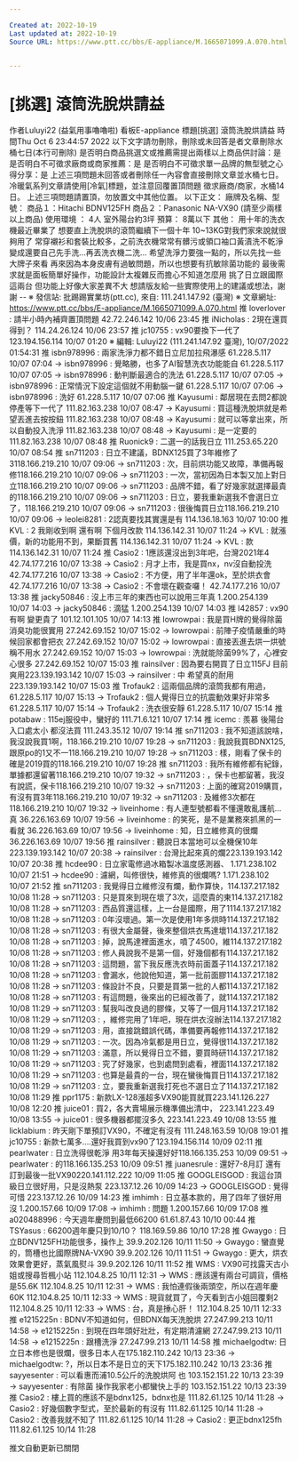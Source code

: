 ```yaml
---

Created at: 2022-10-19
Last updated at: 2022-10-19
Source URL: https://www.ptt.cc/bbs/E-appliance/M.1665071099.A.070.html


---
```


# [挑選] 滾筒洗脫烘請益


作者Luluyi22 (益氣用事嚕嚕啦)
看板E-appliance
標題\[挑選\] 滾筒洗脫烘請益
時間Thu Oct 6 23:44:57 2022
以下文字請勿刪除，刪除或未回答是者文章刪除水桶七日(本行可刪除) 是否明白商品挑選文或推薦需提出兩樣以上商品供討論：是 是否明白不可徵求廠商或商家推薦：是 是否明白不可徵求單一品牌的無型號之心得分享：是 上述三項問題未回答或者刪除任一內容會直接刪除文章並水桶七日。 冷暖氣系列文章請使用\[冷氣\]標題，並注意回覆置頂問題 徵求廠商/商家，水桶14日。 上述三項問題請置頂，勿放置文中其他位置。 以下正文： 廠牌及名稱、型號： 商品１：Hitachi BDNV125FH 商品２：Panasonic NA-VX90 (請至少兩樣以上商品) 使用環境 ： 4人 室外陽台約3坪 預算： 8萬以下 其他： 用十年的洗衣機最近畢業了 想要直上洗脫烘的滾筒繼續下一個十年 10~13KG對我們家來說就很夠用了 常穿襯衫和套裝比較多，之前洗衣機常常有髒污或領口袖口黃漬洗不乾淨 變成還要自己先手洗…再丟洗衣機二洗… 希望洗淨力要強一點的，所以先找一些大牌子來看 再來因為本身皮膚有過敏問題，所以也想要有抗敏除菌功能的 最後需求就是面板簡單好操作，功能設計太複雜反而擔心不知道怎麼用 挑了日立跟國際這兩台 但功能上好像大家差異不大 想請版友給一些實際使用上的建議或想法，謝謝 -- ※ 發信站: 批踢踢實業坊(ptt.cc), 來自: 111.241.147.92 (臺灣) ※ 文章網址: <https://www.ptt.cc/bbs/E-appliance/M.1665071099.A.070.html>
推 loverlover : 請半小時內補齊置頂問題 42.72.246.142 10/06 23:45
推 iNicholas : 2現在還買得到？ 114.24.26.124 10/06 23:57
推 jc10755 : vx90要換下一代了123.194.156.114 10/07 01:20
※ 編輯: Luluyi22 (111.241.147.92 臺灣), 10/07/2022 01:54:31
推 isbn978996 : 兩家洗淨力都不錯日立尼加拉飛瀑感 61.228.5.117 10/07 07:04
→ isbn978996 : 覺略勝，也多了AI智慧洗衣功能能自 61.228.5.117 10/07 07:05
→ isbn978996 : 動判斷最適合的洗法 61.228.5.117 10/07 07:05
→ isbn978996 : 正常情況下設定這個就不用動腦一鍵 61.228.5.117 10/07 07:06
→ isbn978996 : 洗好 61.228.5.117 10/07 07:06
推 Kayusumi : 鄰居現在去問2都說停產等下一代了 111.82.163.238 10/07 08:47
→ Kayusumi : 買這種洗脫烘就是希望丟進去按按鈕 111.82.163.238 10/07 08:48
→ Kayusumi : 就可以等拿出來，所以自動投入洗淨 111.82.163.238 10/07 08:48
→ Kayusumi : 是一定要的 111.82.163.238 10/07 08:48
推 Ruonick9 : 二選一的話我日立 111.253.65.220 10/07 08:54
推 sn711203 : 日立不建議，BDNX125買了3年維修了3118.166.219.210 10/07 09:06
→ sn711203 : 次，目前烘功能又故障，準備再報修118.166.219.210 10/07 09:06
→ sn711203 : 一次，當初因為日本製又加上對日立118.166.219.210 10/07 09:06
→ sn711203 : 品牌不錯，看了好幾家就選擇最貴的118.166.219.210 10/07 09:06
→ sn711203 : 日立，要我重新選我不會選日立了，118.166.219.210 10/07 09:06
→ sn711203 : 很後悔買日立118.166.219.210 10/07 09:06
→ leolei8281 : 2認真要找其實還是有 114.136.18.163 10/07 10:00
推 KVL : 2 我剛收到啊 還有啊 下個月改款 114.136.142.31 10/07 11:24
→ KVL : 就漲價，新的功能用不到，果斷買舊 114.136.142.31 10/07 11:24
→ KVL : 款 114.136.142.31 10/07 11:24
推 Casio2 : 1應該還沒出到3年吧，台灣2021年4 42.74.177.216 10/07 13:38
→ Casio2 : 月才上市，我是買nx，nv沒自動投洗 42.74.177.216 10/07 13:38
→ Casio2 : 不方便，用了半年還ok，至於烘衣會 42.74.177.216 10/07 13:38
→ Casio2 : 不會壞在觀查囉！ 42.74.177.216 10/07 13:38
推 jacky50846 : 沒上市三年的東西也可以說用三年真 1.200.254.139 10/07 14:03
→ jacky50846 : 滴猛 1.200.254.139 10/07 14:03
推 l42857 : vx90有啊 變更貴了 101.12.101.105 10/07 14:13
推 lowrowpai : 我是買H牌的覺得除菌消臭功能很實用 27.242.69.152 10/07 15:02
→ lowrowpai : 前陣子疫情嚴重的時候回家都會把衣 27.242.69.152 10/07 15:02
→ lowrowpai : 直接丟進去烘一烘號稱不用水 27.242.69.152 10/07 15:03
→ lowrowpai : 洗就能除菌99%了，心裡安心很多 27.242.69.152 10/07 15:03
推 rainsilver : 因為要右開買了日立115FJ 目前爽用223.139.193.142 10/07 15:03
→ rainsilver : 中 希望真的耐用223.139.193.142 10/07 15:03
推 Trofauk2 : 這兩個品牌的滾筒我都有用過， 61.228.5.117 10/07 15:13
→ Trofauk2 : 個人覺得日立的抗震動效果好非常多 61.228.5.117 10/07 15:14
→ Trofauk2 : 洗衣很安靜 61.228.5.117 10/07 15:14
推 potabaw : 115ej服役中，蠻好的 111.71.6.121 10/07 17:14
推 icemc : 羨慕 後陽台入口處太小 都沒法買 111.243.35.12 10/07 19:14
推 sn711203 : 我不知道該說啥，我沒說我買1啊，118.166.219.210 10/07 19:28
→ sn711203 : 我說我買BDNX125,跟原po的1又不一118.166.219.210 10/07 19:28
→ sn711203 : 樣，剛看了保卡的確是2019買的118.166.219.210 10/07 19:28
推 sn711203 : 我所有維修都有紀錄，單據都還留著118.166.219.210 10/07 19:32
→ sn711203 : ，保卡也都留著，我沒有說謊，保卡118.166.219.210 10/07 19:32
→ sn711203 : 上面的確寫2019購買，有沒有買3年118.166.219.210 10/07 19:32
→ sn711203 : 及維修3次都在118.166.219.210 10/07 19:32
→ liveinhome : 有人連型號都看不懂還敢亂護航… 真 36.226.163.69 10/07 19:56
→ liveinhome : 的笑死，是不是業務來抓黑的一看就 36.226.163.69 10/07 19:56
→ liveinhome : 知，日立維修真的很爛 36.226.163.69 10/07 19:56
推 rainsilver : 聽說日本當地可以全機保10年223.139.193.142 10/07 20:38
→ rainsilver : 台灣比起來真的爛223.139.193.142 10/07 20:38
推 hcdee90 : 日立家電修過冰箱製冰溫度感測器、 1.171.238.102 10/07 21:51
→ hcdee90 : 濾網，叫修很快，維修真的很爛嗎? 1.171.238.102 10/07 21:52
推 sn711203 : 我覺得日立維修沒有爛，動作算快，114.137.217.182 10/08 11:28
→ sn711203 : 只是買來到現在壞了3次，這麼貴的東114.137.217.182 10/08 11:28
→ sn711203 : 西品質還這樣，上一台是國際，用了1114.137.217.182 10/08 11:28
→ sn711203 : 0年沒壞過。第一次是使用1年多烘時114.137.217.182 10/08 11:28
→ sn711203 : 有很大金屬聲，後來整個烘衣馬達壞114.137.217.182 10/08 11:28
→ sn711203 : 掉，說馬達裡面進水，噴了4500，維114.137.217.182 10/08 11:28
→ sn711203 : 修人員說我不是第一個，好幾個都有114.137.217.182 10/08 11:28
→ sn711203 : 這問題，當下我反應洗衣時前面蓋子114.137.217.182 10/08 11:28
→ sn711203 : 會漏水，他說他知道，第一批前面膠114.137.217.182 10/08 11:28
→ sn711203 : 條設計不良，只要是買第一批的人都114.137.217.182 10/08 11:28
→ sn711203 : 有這問題，後來出的已經改善了，就114.137.217.182 10/08 11:29
→ sn711203 : 幫我叫改良過的膠條，又等了一個月114.137.217.182 10/08 11:29
→ sn711203 : ，維修完用了1年吧，現在烘衣沒辦法114.137.217.182 10/08 11:29
→ sn711203 : 用，直接跳錯誤代碼，準備要再報修114.137.217.182 10/08 11:29
→ sn711203 : 一次。因為冷氣都是用日立，覺得很114.137.217.182 10/08 11:29
→ sn711203 : 滿意，所以覺得日立不錯，要買時研114.137.217.182 10/08 11:29
→ sn711203 : 究了好幾家，也到處問到處看，裡面114.137.217.182 10/08 11:29
→ sn711203 : 也算是最貴的一台，現在蠻後悔買日114.137.217.182 10/08 11:29
→ sn711203 : 立，要我重新選我打死也不選日立了114.137.217.182 10/08 11:29
推 ppr1175 : 新款LX-128漲超多VX90能買就買223.141.126.227 10/08 12:20
推 juice01 : 買2，各大賣場展示機準備出清中， 223.141.223.49 10/08 13:55
→ juice01 : 很多機器都擺沒多久 223.141.223.49 10/08 13:55
推 licklabium : 昨天剛下單預訂VX90，不確定有沒有 111.248.163.59 10/08 19:01
推 jc10755 : 新款七萬多….還好我買到vx90了123.194.156.114 10/09 02:11
推 pearlwater : 日立洗得很乾淨 用3年每天操還好好118.166.135.253 10/09 09:51
→ pearlwater : 的118.166.135.253 10/09 09:51
推 juanesrule : 還好7-8月訂 還有訂到最後一批VX90220.141.112.222 10/09 11:05
推 GOOGLEISGOD : 我這台頂級日立很好用，只是沒熱泵 223.137.12.26 10/09 14:23
→ GOOGLEISGOD : 覺得可惜 223.137.12.26 10/09 14:23
推 imhimh : 日立基本款的，用了四年了很好用沒 1.200.157.66 10/09 17:08
→ imhimh : 問題 1.200.157.66 10/09 17:08
推 a020488996 : 今天週年慶問到最低66200 61.61.87.43 10/10 00:44
推 TSYasus : 66200週年慶只到10/10？ 118.169.59.86 10/10 17:28
推 Gwaygo : 日立BDNV125FH功能很多，操作上 39.9.202.126 10/11 11:50
→ Gwaygo : 蠻直覺的，筒槽也比國際牌NA-VX90 39.9.202.126 10/11 11:51
→ Gwaygo : 更大，烘衣效果會更好，蒸氣風熨斗 39.9.202.126 10/11 11:52
推 WMS : VX90可找露天古小姐或搜尋哲楓小站 112.104.8.25 10/11 12:31
→ WMS : 應該還有兩台可調貨，價格是55.6K 112.104.8.25 10/11 12:31
→ WMS : 我怕連假後兩頭空，所以在週年慶60K 112.104.8.25 10/11 12:33
→ WMS : 現貨就買了，今天看到古小姐回覆剩2 112.104.8.25 10/11 12:33
→ WMS : 台，真是捶心肝！ 112.104.8.25 10/11 12:33
推 e1215225n : BDNV不知道如何，但BDNX每天洗脫烘 27.247.99.213 10/11 14:58
→ e1215225n : 到現在四年頭好壯壯，有定期清濾網 27.247.99.213 10/11 14:58
→ e1215225n : 跟槽洗淨 27.247.99.213 10/11 14:58
推 michaelgodtw: 日立日本修也是很爛，很多日本人在175.182.110.242 10/13 23:36
→ michaelgodtw: ?，所以日本不是日立的天下175.182.110.242 10/13 23:36
推 sayyesenter : 可以看惠而浦10.5公斤的洗脫烘阿 也 103.152.151.22 10/13 23:39
→ sayyesenter : 有除菌 操作我家老小都蠻快上手的 103.152.151.22 10/13 23:39
推 Casio2 : 樓上買的應該不是bdnx125，bdnx也是 111.82.61.125 10/14 11:28
→ Casio2 : 好幾個數字型式，至於最新的有沒有 111.82.61.125 10/14 11:28
→ Casio2 : 改善我就不知了 111.82.61.125 10/14 11:28
→ Casio2 : 更正bdnx125fh 111.82.61.125 10/14 11:28

推文自動更新已關閉

